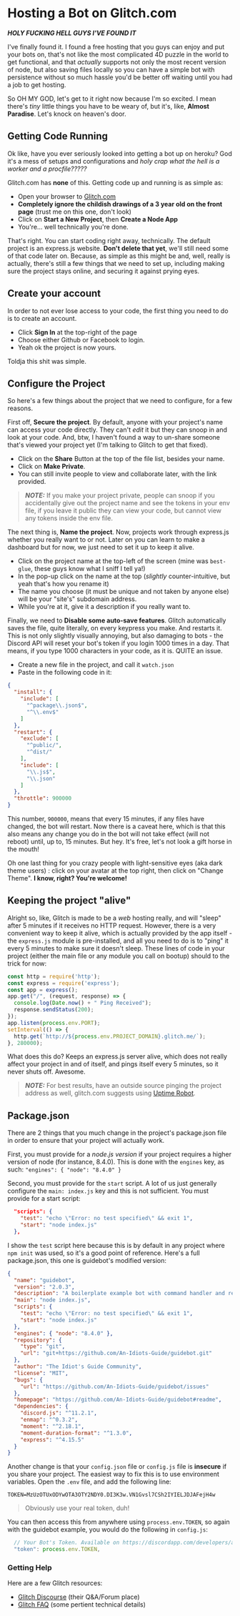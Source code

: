# Hosting a Bot on Glitch.com

***HOLY FUCKING HELL GUYS I'VE FOUND IT***

I've finally found it. I found a free hosting that you guys can enjoy and put your bots on, that's not like the most complicated 4D puzzle in the world to get functional, and that *actually* supports not only the most recent version of node, but also saving files locally so you can have a simple bot with persistence without so much hassle you'd be better off waiting until you had a job to get hosting.

So OH MY GOD, let's get to it right now because I'm so excited. I mean there's *tiny* little things you have to be weary of, but it's, like, **Almost Paradise**. Let's knock on heaven's door.

## Getting Code Running

Ok like, have you ever seriously looked into getting a bot up on heroku? God it's a mess of setups and configurations and *holy crap what the hell is a worker and a procfile?????*

Glitch.com has **none** of this. Getting code up and running is as simple as:

- Open your browser to [Glitch.com](https://glitch.com/)
- **Completely ignore the childish drawings of a 3 year old on the front page** (trust me on this one, don't look)
- Click on **Start a New Project**, then **Create a Node App**
- You're... well technically you're done.

That's right. You can start coding right away, technically. The default project is an express.js website. **Don't delete that yet**, we'll still need some of that code later on. Because, as simple as this might be and, well, really is actually, there's still a few things that we need to set up, including making sure the project stays online, and securing it against prying eyes.

## Create your account

In order to not ever lose access to your code, the first thing you need to do is to create an account.

- Click **Sign In** at the top-right of the page
- Choose either Github or Facebook to login.
- Yeah ok the project is now yours.

Toldja this shit was simple.

## Configure the Project

So here's a few things about the project that we need to configure, for a few reasons.

First off, **Secure the project**. By default, anyone with your project's name can access your code directly. They can't *edit* it but they can snoop in and look at your code. And, btw, I haven't found a way to un-share someone that's viewed your project yet (I'm talking to Glitch to get that fixed).

- Click on the **Share** Button at the top of the file list, besides your name.
- Click on **Make Private**.
- You can still invite people to view and collaborate later, with the link provided.

>***NOTE:*** If you make your project private, people can snoop if you accidentally give out the project name and see the tokens in your env file, if you leave it public they can view your code, but cannot view any tokens inside the env file.

The next thing is, **Name the project**. Now, projects work through express.js whether you really want to or not. Later on you can learn to make a dashboard but for now, we just need to set it up to keep it alive.

- Click on the project name at the top-left of the screen (mine was `best-glue`, these guys know what I sniff I tell ya!)
- In the pop-up click on the name at the top (*slightly* counter-intuitive, but yeah that's how you rename it)
- The name you choose (it must be unique and not taken by anyone else) will be your "site's" subdomain address.
- While you're at it, give it a description if you really want to.

Finally, we need to **Disable some auto-save features**. Glitch automatically saves the file, quite literally, on every keypress you make. And restarts it. This is not only slightly visually annoying, but also damaging to bots - the Discord API will reset your bot's token if you login 1000 times in a day. That means, if you type 1000 characters in your code, as it is. QUITE an issue.

- Create a new file in the project, and call it `watch.json`
- Paste in the following code in it:

```json
{
  "install": {
    "include": [
      "^package\\.json$",
      "^\\.env$"
    ]
  },
  "restart": {
    "exclude": [
      "^public/",
      "^dist/"
    ],
    "include": [
      "\\.js$",
      "\\.json"
    ]
  },
  "throttle": 900000
}
```

This number, `900000`, means that every 15 minutes, if any files have changed, the bot will restart. Now there is a caveat here, which is that this also means any change you do in the bot will not take effect (will not reboot) until, up to, 15 minutes. But hey. It's free, let's not look a gift horse in the mouth!

Oh one last thing for you crazy people with light-sensitive eyes (aka dark theme users) : click on your avatar at the top right, then click on "Change Theme". **I know, right? You're welcome!**

## Keeping the project "alive"

Alright so, like, Glitch is made to be a *web* hosting really, and will "sleep" after 5 minutes if it receives no HTTP request. However, there is a very convenient way to keep it alive, which is actually provided by the app itself - the `express.js` module is pre-installed, and all you need to do is to "ping" it every 5 minutes to make sure it doesn't sleep. These lines of code in your project (either the main file or any module you call on bootup) should to the trick for now:

```js
const http = require('http');
const express = require('express');
const app = express();
app.get("/", (request, response) => {
  console.log(Date.now() + " Ping Received");
  response.sendStatus(200);
});
app.listen(process.env.PORT);
setInterval(() => {
  http.get(`http://${process.env.PROJECT_DOMAIN}.glitch.me/`);
}, 280000);
```

What does this do? Keeps an express.js server alive, which does not really affect your project in and of itself, and pings itself every 5 minutes, so it never shuts off. Awesome.

>***NOTE:*** For best results, have an outside source pinging the project address as well, glitch.com suggests using [Uptime Robot](https://uptimerobot.com/).

## Package.json

There are 2 things that you much change in the project's package.json file in order to ensure that your project will actually work.

First, you must provide for a *node.js version* if your project requires a higher version of node (for instance, 8.4.0). This is done with the `engines` key, as such: `"engines": { "node": "8.4.0" }`

Second, you must provide for the `start` script. A lot of us just generally configure the `main: index.js` key and this is not sufficient. You must provide for a start script:

```json
  "scripts": {
    "test": "echo \"Error: no test specified\" && exit 1",
    "start": "node index.js"
  },
```

I show the `test` script here because this is by default in any project where `npm init` was used, so it's a good point of reference. Here's a full package.json, this one is guidebot's modified version:

```json
{
  "name": "guidebot",
  "version": "2.0.3",
  "description": "A boilerplate example bot with command handler and reloadable commands. Updated and Maintained by the Idiot's Guide Community",
  "main": "node index.js",
  "scripts": {
    "test": "echo \"Error: no test specified\" && exit 1",
    "start": "node index.js"
  },
  "engines": { "node": "8.4.0" },
  "repository": {
    "type": "git",
    "url": "git+https://github.com/An-Idiots-Guide/guidebot.git"
  },
  "author": "The Idiot's Guide Community",
  "license": "MIT",
  "bugs": {
    "url": "https://github.com/An-Idiots-Guide/guidebot/issues"
  },
  "homepage": "https://github.com/An-Idiots-Guide/guidebot#readme",
  "dependencies": {
    "discord.js": "^11.2.1",
    "enmap": "^0.3.2",
    "moment": "^2.18.1",
    "moment-duration-format": "^1.3.0",
    "express": "^4.15.5"
  }
}
```

Another change is that your `config.json` file or `config.js` file is **insecure** if you share your project. The easiest way to fix this is to use environment variables. Open the `.env` file, and add the following line:

```
TOKEN=MzUzOTUxODYwOTA3OTY2NDY0.DI3K3w.VN1Gvsl7CSh2IYIELJDJAFejH4w
```

> Obviously use your real token, duh!

You can then access this from anywhere using `process.env.TOKEN`, so again with the guidebot example, you would do the following in `config.js`:

```js
  // Your Bot's Token. Available on https://discordapp.com/developers/applications/me
  "token": process.env.TOKEN,
```



### Getting Help

Here are a few Glitch resources:

- [Glitch Discourse](https://support.glitch.com/) (their Q&A/Forum place)
- [Glitch FAQ](https://glitch.com/faq) (some pertient technical details)